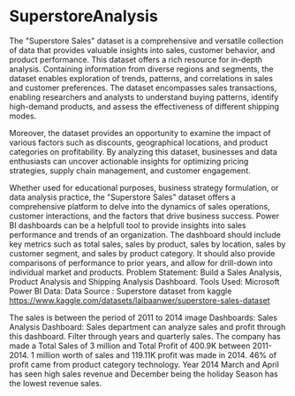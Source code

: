 # SuperstoreAnalysis
The "Superstore Sales" dataset is a comprehensive and versatile collection of data that provides valuable insights into sales, customer behavior, and product performance. This dataset offers a rich resource for in-depth analysis.
Containing information from diverse regions and segments, the dataset enables exploration of trends, patterns, and correlations in sales and customer preferences. The dataset encompasses sales transactions, enabling researchers and analysts to understand buying patterns, identify high-demand products, and assess the effectiveness of different shipping modes.

Moreover, the dataset provides an opportunity to examine the impact of various factors such as discounts, geographical locations, and product categories on profitability. By analyzing this dataset, businesses and data enthusiasts can uncover actionable insights for optimizing pricing strategies, supply chain management, and customer engagement.

Whether used for educational purposes, business strategy formulation, or data analysis practice, the "Superstore Sales" dataset offers a comprehensive platform to delve into the dynamics of sales operations, customer interactions, and the factors that drive business success.
Power BI dashboards can be a helpfull tool to provide insights into sales performance and trends of an organization.
The dashboard should include key metrics such as total sales, sales by product, sales by location, sales by customer segment, and sales by product category.
It should also provide comparisons of performance to prior years, and allow for drill-down into individual market and products.
Problem Statement:
Build a Sales Analysis, Product Analysis and Shipping Analysis Dashboard.
Tools Used:
Microsoft Power BI
Data:
Data Source : Superstore dataset from kaggle https://www.kaggle.com/datasets/laibaanwer/superstore-sales-dataset

The sales is between the period of 2011 to 2014 image
Dashboards:
Sales Analysis Dashboard:
Sales department can analyze sales and profit through this dashboard. Filter through years and quarterly sales.
The company has made a Total Sales of 3 million and Total Profit of 400.9K between 2011- 2014.
1 million worth of sales and 119.11K profit was made in 2014.
46% of profit came from product category technology.
Year 2014 March and April has seen high sales revenue and December being the holiday Season has the lowest revenue sales.
